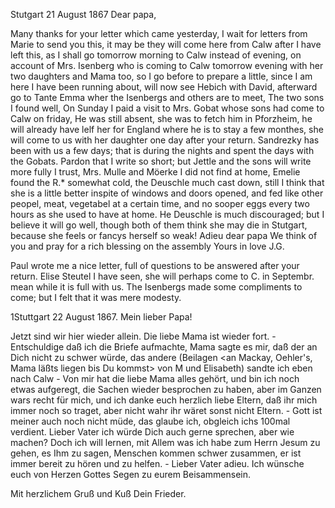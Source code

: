  Stutgart 21 August 1867
Dear papa,

Many thanks for your letter which came yesterday, I wait for letters from Marie to send you this, it may be they will come here from Calw after I have left this, as I shall go tomorrow morning to Calw instead of evening, on account of Mrs. Isenberg who is coming to Calw tomorrow evening with her two daughters and Mama too, so I go before to prepare a little, since I am here I have been running about, will now see Hebich with David, afterward go to Tante Emma wher the Isenbergs and others are to meet, The two sons I found well, On Sunday I paid a visit to Mrs. Gobat whose sons had come to Calw on friday, He was still absent, she was to fetch him in Pforzheim, he will already have lelf her for England where he is to stay a few monthes, she will come to us with her daughter one day after your return. Sandrezky has been with us a few days; that is during the nights and spent the days with the Gobats. Pardon that I write so short; but Jettle and the sons will write more fully I trust, Mrs. Mulle and Möerke I did not find at home, Emelie found the R.* somewhat cold, the Deuschle much cast down, still I think that she is a little better inspite of windows and doors opened, and fed like other peopel, meat, vegetabel at a certain time, and no sooper eggs every two hours as she used to have at home. He Deuschle is much discouraged; but I believe it will go well, though both of them think she may die in Stutgart, because she feels or fancys herself so weak! Adieu dear papa We think of you and pray for a rich blessing on the assembly  Yours in love J.G.

Paul wrote me a nice letter, full of questions to be answered after your return. Elise Steutel I have seen, she will perhaps come to C. in Septembr. mean while it is full with us. The Isenbergs made some compliments to come; but I felt that it was mere modesty.


 1Stuttgart 22 August 1867.
Mein lieber Papa!


Jetzt sind wir hier wieder allein. Die liebe Mama ist wieder fort. - Entschuldige daß ich die Briefe aufmachte, Mama sagte es mir, daß der an Dich nicht zu schwer würde, das andere (Beilagen <an Mackay, Oehler's, Mama läßts liegen bis Du kommst> von M und Elisabeth) sandte ich eben nach Calw - Von mir hat die liebe Mama alles gehört, und bin ich noch etwas aufgeregt, die Sachen wieder besprochen zu haben, aber im Ganzen wars recht für mich, und ich danke euch herzlich liebe Eltern, daß ihr mich immer noch so traget, aber nicht wahr ihr wäret sonst nicht Eltern. - Gott ist meiner auch noch nicht müde, das glaube ich, obgleich ichs 100mal verdient. Lieber Vater ich würde Dich auch gerne sprechen, aber wie machen? Doch ich will lernen, mit Allem was ich habe zum Herrn Jesum zu gehen, es Ihm zu sagen, Menschen kommen schwer zusammen, er ist immer bereit zu hören und zu helfen. - Lieber Vater adieu. Ich wünsche euch von Herzen Gottes Segen zu eurem Beisammensein.

 Mit herzlichem Gruß und Kuß Dein
 Frieder.
